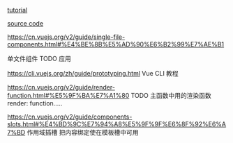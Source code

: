 [tutorial](https://medium.com/@martin.sikora/node-js-websocket-simple-chat-tutorial-2def3a841b61)

[source code](https://gist.github.com/martinsik/2031681)

https://cn.vuejs.org/v2/guide/single-file-components.html#%E4%BE%8B%E5%AD%90%E6%B2%99%E7%AE%B1

单文件组件 TODO 应用

https://cli.vuejs.org/zh/guide/prototyping.html
Vue CLI 教程

https://cn.vuejs.org/v2/guide/render-function.html#%E5%9F%BA%E7%A1%80
TODO 主函数中用的渲染函数 render: function.....

https://cn.vuejs.org/v2/guide/components-slots.html#%E4%BD%9C%E7%94%A8%E5%9F%9F%E6%8F%92%E6%A7%BD
作用域插槽 把内容绑定使在模板槽中可用



